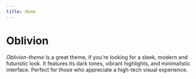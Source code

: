 ```yaml
---
title: Home
---
```


# Oblivion
*Oblivion-theme* Is a great theme, if you're looking for a sleek, modern and futuristic look. It features its dark tones, vibrant highlights, and minimalistic interface. Perfect for those who appreciate a high-tech visual experience.